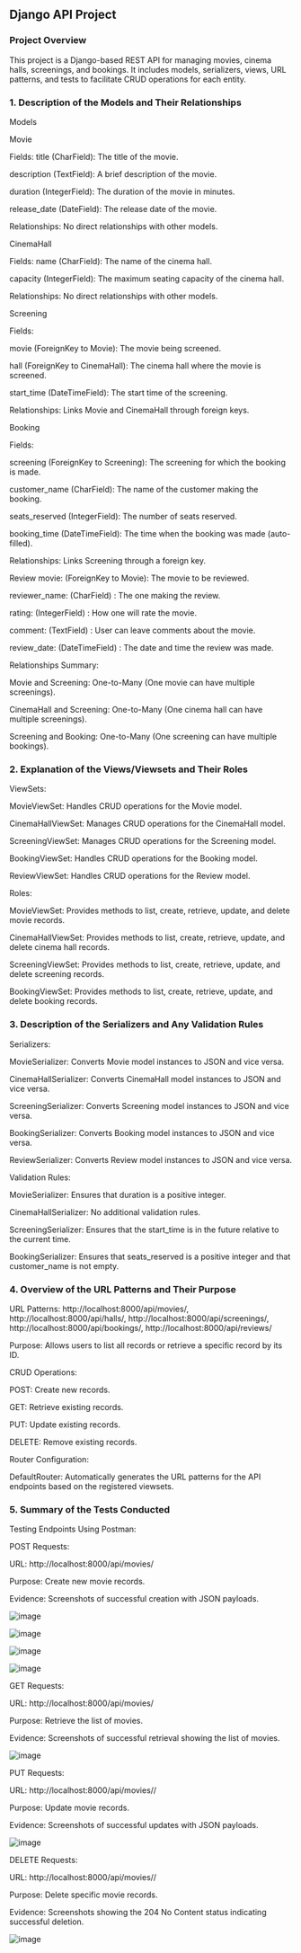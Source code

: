 ## Django API Project
### Project Overview
This project is a Django-based REST API for managing movies, cinema halls, screenings, and bookings. It includes models, serializers, views, URL patterns, and tests to facilitate CRUD operations for each entity.

### 1. Description of the Models and Their Relationships
Models

Movie

Fields:
title (CharField): The title of the movie.

description (TextField): A brief description of the movie.

duration (IntegerField): The duration of the movie in minutes.

release_date (DateField): The release date of the movie.

Relationships: No direct relationships with other models.

CinemaHall

Fields:
name (CharField): The name of the cinema hall.

capacity (IntegerField): The maximum seating capacity of the cinema hall.

Relationships: No direct relationships with other models.

Screening

Fields:

movie (ForeignKey to Movie): The movie being screened.

hall (ForeignKey to CinemaHall): The cinema hall where the movie is screened.

start_time (DateTimeField): The start time of the screening.

Relationships: Links Movie and CinemaHall through foreign keys.

Booking

Fields:

screening (ForeignKey to Screening): The screening for which the booking is made.

customer_name (CharField): The name of the customer making the booking.

seats_reserved (IntegerField): The number of seats reserved.

booking_time (DateTimeField): The time when the booking was made (auto-filled).

Relationships: Links Screening through a foreign key.

Review
movie: (ForeignKey to Movie): The movie to be reviewed.

reviewer_name: (CharField) : The one making the review.

rating: (IntegerField) : How one will rate the movie.

comment: (TextField) : User can leave comments about the movie. 

review_date: (DateTimeField) : The date and time the review was made.


Relationships Summary:

Movie and Screening: One-to-Many (One movie can have multiple screenings).

CinemaHall and Screening: One-to-Many (One cinema hall can have multiple screenings).

Screening and Booking: One-to-Many (One screening can have multiple bookings).

### 2. Explanation of the Views/Viewsets and Their Roles
ViewSets:

MovieViewSet: Handles CRUD operations for the Movie model.

CinemaHallViewSet: Manages CRUD operations for the CinemaHall model.

ScreeningViewSet: Manages CRUD operations for the Screening model.

BookingViewSet: Handles CRUD operations for the Booking model.

ReviewViewSet: Handles CRUD operations for the Review model.

Roles:

MovieViewSet: Provides methods to list, create, retrieve, update, and delete movie records.

CinemaHallViewSet: Provides methods to list, create, retrieve, update, and delete cinema hall records.

ScreeningViewSet: Provides methods to list, create, retrieve, update, and delete screening records.

BookingViewSet: Provides methods to list, create, retrieve, update, and delete booking records.

### 3. Description of the Serializers and Any Validation Rules
Serializers:

MovieSerializer: Converts Movie model instances to JSON and vice versa.

CinemaHallSerializer: Converts CinemaHall model instances to JSON and vice versa.

ScreeningSerializer: Converts Screening model instances to JSON and vice versa.

BookingSerializer: Converts Booking model instances to JSON and vice versa.

ReviewSerializer: Converts Review model instances to JSON and vice versa. 

Validation Rules:

MovieSerializer: Ensures that duration is a positive integer.

CinemaHallSerializer: No additional validation rules.

ScreeningSerializer: Ensures that the start_time is in the future relative to the current time.

BookingSerializer: Ensures that seats_reserved is a positive integer and that customer_name is not empty.

### 4. Overview of the URL Patterns and Their Purpose

URL Patterns: http://localhost:8000/api/movies/, http://localhost:8000/api/halls/, http://localhost:8000/api/screenings/, http://localhost:8000/api/bookings/, http://localhost:8000/api/reviews/

Purpose: Allows users to list all records or retrieve a specific record by its ID.

CRUD Operations:

POST: Create new records.

GET: Retrieve existing records.

PUT: Update existing records.

DELETE: Remove existing records.

Router Configuration:

DefaultRouter: Automatically generates the URL patterns for the API endpoints based on the registered viewsets.

### 5. Summary of the Tests Conducted

Testing Endpoints Using Postman:

POST Requests:

URL: http://localhost:8000/api/movies/

Purpose: Create new movie records.

Evidence: Screenshots of successful creation with JSON payloads.

![image](https://github.com/user-attachments/assets/29a02356-a08a-4fcc-ab32-bf6b2f155978)

![image](https://github.com/user-attachments/assets/49ef1e39-e260-4ee0-916b-daef9cf624b8)

![image](https://github.com/user-attachments/assets/d6092cc6-ea32-4806-b7d8-10f49cd93217)

![image](https://github.com/user-attachments/assets/831d12a2-0b10-4043-951e-aeae69cb69c6)


GET Requests:

URL: http://localhost:8000/api/movies/

Purpose: Retrieve the list of movies.

Evidence: Screenshots of successful retrieval showing the list of movies.

![image](https://github.com/user-attachments/assets/7790c81a-b3b7-4998-b0f0-a9fe9ccc31ef)


PUT Requests:

URL: http://localhost:8000/api/movies/<id>/

Purpose: Update movie records.

Evidence: Screenshots of successful updates with JSON payloads.

![image](https://github.com/user-attachments/assets/e248dd61-3b91-491d-9ccb-a860545dd0f5)



DELETE Requests:

URL: http://localhost:8000/api/movies/<id>/

Purpose: Delete specific movie records.

Evidence: Screenshots showing the 204 No Content status indicating successful deletion.


![image](https://github.com/user-attachments/assets/5cc6942a-5770-4336-a462-733480ecaec3)

